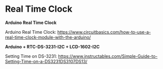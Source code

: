 # Real Time Clock

**Arduino Real Time Clock**

Arduino Real Time Clock: https://www.circuitbasics.com/how-to-use-a-real-time-clock-module-with-the-arduino/

**Arduino + RTC-DS-3231-I2C + LCD-1602-I2C**

Setting Time on DS-3231: https://www.instructables.com/Simple-Guide-to-Setting-Time-on-a-DS3231DS3107DS13/

